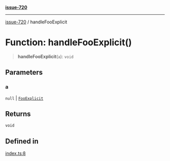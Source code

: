 [**issue-720**](../README.md)

***

[issue-720](../README.md) / handleFooExplicit

# Function: handleFooExplicit()

> **handleFooExplicit**(`a`): `void`

## Parameters

### a

`null` | [`FooExplicit`](../type-aliases/FooExplicit.md)

## Returns

`void`

## Defined in

[index.ts:8](https://github.com/typedoc2md/typedoc-plugin-markdown-scratchpad/blob/6bb508f24e7bc1181f9ef992ff4abdbf41e356f6/issues/720/src/index.ts#L8)
